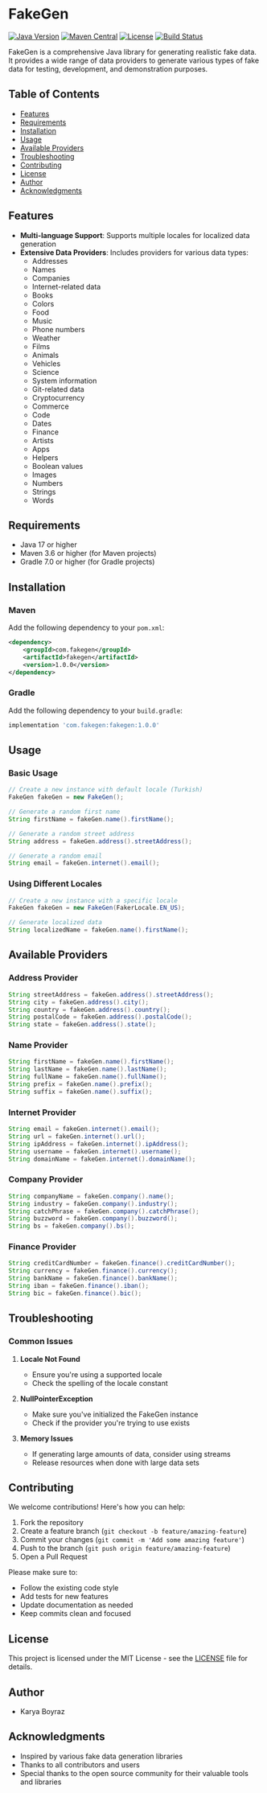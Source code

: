 # FakeGen

[![Java Version](https://img.shields.io/badge/java-17+-blue.svg)](https://www.oracle.com/java/technologies/downloads/)
[![Maven Central](https://img.shields.io/maven-central/v/com.fakegen/fakegen.svg)](https://search.maven.org/artifact/com.fakegen/fakegen)
[![License](https://img.shields.io/badge/license-MIT-green.svg)](LICENSE)
[![Build Status](https://github.com/karyaboyraz/fakegen/actions/workflows/maven.yml/badge.svg)](https://github.com/karyaboyraz/fakegen/actions)

FakeGen is a comprehensive Java library for generating realistic fake data. It provides a wide range of data providers to generate various types of fake data for testing, development, and demonstration purposes.

## Table of Contents

- [Features](#features)
- [Requirements](#requirements)
- [Installation](#installation)
- [Usage](#usage)
- [Available Providers](#available-providers)
- [Troubleshooting](#troubleshooting)
- [Contributing](#contributing)
- [License](#license)
- [Author](#author)
- [Acknowledgments](#acknowledgments)

## Features

- **Multi-language Support**: Supports multiple locales for localized data generation
- **Extensive Data Providers**: Includes providers for various data types:
  - Addresses
  - Names
  - Companies
  - Internet-related data
  - Books
  - Colors
  - Food
  - Music
  - Phone numbers
  - Weather
  - Films
  - Animals
  - Vehicles
  - Science
  - System information
  - Git-related data
  - Cryptocurrency
  - Commerce
  - Code
  - Dates
  - Finance
  - Artists
  - Apps
  - Helpers
  - Boolean values
  - Images
  - Numbers
  - Strings
  - Words

## Requirements

- Java 17 or higher
- Maven 3.6 or higher (for Maven projects)
- Gradle 7.0 or higher (for Gradle projects)

## Installation

### Maven
Add the following dependency to your `pom.xml`:

```xml
<dependency>
    <groupId>com.fakegen</groupId>
    <artifactId>fakegen</artifactId>
    <version>1.0.0</version>
</dependency>
```

### Gradle
Add the following dependency to your `build.gradle`:

```gradle
implementation 'com.fakegen:fakegen:1.0.0'
```

## Usage

### Basic Usage

```java
// Create a new instance with default locale (Turkish)
FakeGen fakeGen = new FakeGen();

// Generate a random first name
String firstName = fakeGen.name().firstName();

// Generate a random street address
String address = fakeGen.address().streetAddress();

// Generate a random email
String email = fakeGen.internet().email();
```

### Using Different Locales

```java
// Create a new instance with a specific locale
FakeGen fakeGen = new FakeGen(FakerLocale.EN_US);

// Generate localized data
String localizedName = fakeGen.name().firstName();
```

## Available Providers

### Address Provider
```java
String streetAddress = fakeGen.address().streetAddress();
String city = fakeGen.address().city();
String country = fakeGen.address().country();
String postalCode = fakeGen.address().postalCode();
String state = fakeGen.address().state();
```

### Name Provider
```java
String firstName = fakeGen.name().firstName();
String lastName = fakeGen.name().lastName();
String fullName = fakeGen.name().fullName();
String prefix = fakeGen.name().prefix();
String suffix = fakeGen.name().suffix();
```

### Internet Provider
```java
String email = fakeGen.internet().email();
String url = fakeGen.internet().url();
String ipAddress = fakeGen.internet().ipAddress();
String username = fakeGen.internet().username();
String domainName = fakeGen.internet().domainName();
```

### Company Provider
```java
String companyName = fakeGen.company().name();
String industry = fakeGen.company().industry();
String catchPhrase = fakeGen.company().catchPhrase();
String buzzword = fakeGen.company().buzzword();
String bs = fakeGen.company().bs();
```

### Finance Provider
```java
String creditCardNumber = fakeGen.finance().creditCardNumber();
String currency = fakeGen.finance().currency();
String bankName = fakeGen.finance().bankName();
String iban = fakeGen.finance().iban();
String bic = fakeGen.finance().bic();
```

## Troubleshooting

### Common Issues

1. **Locale Not Found**
   - Ensure you're using a supported locale
   - Check the spelling of the locale constant

2. **NullPointerException**
   - Make sure you've initialized the FakeGen instance
   - Check if the provider you're trying to use exists

3. **Memory Issues**
   - If generating large amounts of data, consider using streams
   - Release resources when done with large data sets

## Contributing

We welcome contributions! Here's how you can help:

1. Fork the repository
2. Create a feature branch (`git checkout -b feature/amazing-feature`)
3. Commit your changes (`git commit -m 'Add some amazing feature'`)
4. Push to the branch (`git push origin feature/amazing-feature`)
5. Open a Pull Request

Please make sure to:
- Follow the existing code style
- Add tests for new features
- Update documentation as needed
- Keep commits clean and focused

## License

This project is licensed under the MIT License - see the [LICENSE](LICENSE) file for details.

## Author

- Karya Boyraz

## Acknowledgments

- Inspired by various fake data generation libraries
- Thanks to all contributors and users
- Special thanks to the open source community for their valuable tools and libraries

